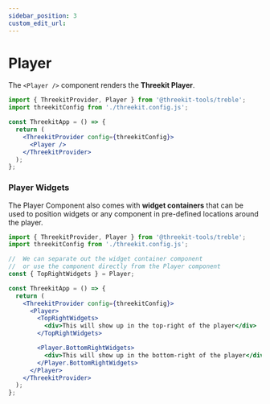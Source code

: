 ```yaml
---
sidebar_position: 3
custom_edit_url:
---
```


# Player

The `<Player />` component renders the **Threekit Player**.

```jsx
import { ThreekitProvider, Player } from '@threekit-tools/treble';
import threekitConfig from './threekit.config.js';

const ThreekitApp = () => {
  return (
    <ThreekitProvider config={threekitConfig}>
      <Player />
    </ThreekitProvider>
  );
};
```

### Player Widgets

The Player Component also comes with **widget containers** that can be used to position widgets or any component in pre-defined locations around the player.

```jsx
import { ThreekitProvider, Player } from '@threekit-tools/treble';
import threekitConfig from './threekit.config.js';

//  We can separate out the widget container component
//  or use the component directly from the Player component
const { TopRightWidgets } = Player;

const ThreekitApp = () => {
  return (
    <ThreekitProvider config={threekitConfig}>
      <Player>
        <TopRightWidgets>
          <div>This will show up in the top-right of the player</div>
        </TopRightWidgets>

        <Player.BottomRightWidgets>
          <div>This will show up in the bottom-right of the player</div>
        </Player.BottomRightWidgets>
      </Player>
    </ThreekitProvider>
  );
};
```
